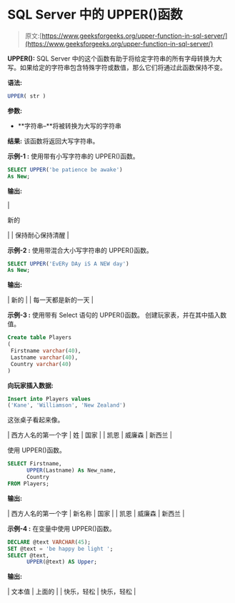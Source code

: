 # SQL Server 中的 UPPER()函数

> 原文:[https://www.geeksforgeeks.org/upper-function-in-sql-server/](https://www.geeksforgeeks.org/upper-function-in-sql-server/)

**UPPER():**
SQL Server 中的这个函数有助于将给定字符串的所有字母转换为大写。如果给定的字符串包含特殊字符或数值，那么它们将通过此函数保持不变。

**语法:**

```sql
UPPER( str )
```

**参数:**

*   **字符串–**将被转换为大写的字符串

**结果:**
该函数将返回大写字符串。

**示例-1 :**
使用带有小写字符串的 UPPER()函数。

```sql
SELECT UPPER('be patience be awake') 
As New;
```

**输出:**

| 

新的

 |
| 保持耐心保持清醒 |

**示例-2 :**
使用带混合大小写字符串的 UPPER()函数。

```sql
SELECT UPPER('EvERy DAy iS A NEW day') 
As New;
```

**输出:**

| 新的 |
| 每一天都是新的一天 |

**示例-3 :**
使用带有 Select 语句的 UPPER()函数。
创建玩家表，并在其中插入数值。

```sql
Create table Players
(
 Firstname varchar(40),
 Lastname varchar(40),
 Country varchar(40)
)

```

**向玩家插入数据:**

```sql
Insert into Players values 
('Kane', 'Williamson', 'New Zealand')

```

这张桌子看起来像。

| 西方人名的第一个字 | 姓 | 国家 |
| 凯恩 | 威廉森 | 新西兰 |

使用 UPPER()函数。

```sql
SELECT Firstname,  
      UPPER(Lastname) As New_name,  
      Country
FROM Players;

```

**输出:**

| 西方人名的第一个字 | 新名称 | 国家 |
| 凯恩 | 威廉森 | 新西兰 |

**示例-4 :**
在变量中使用 UPPER()函数。

```sql
DECLARE @text VARCHAR(45);
SET @text = 'be happy be light ';
SELECT @text,  
      UPPER(@text) AS Upper;

```

**输出:**

| 文本值 | 上面的 |
| 快乐，轻松 | 快乐，轻松 |